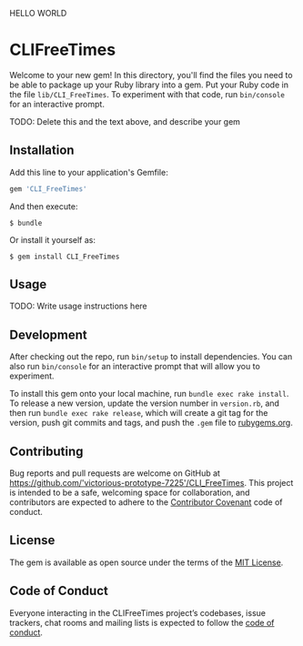 HELLO WORLD

# CLIFreeTimes

Welcome to your new gem! In this directory, you'll find the files you need to be able to package up your Ruby library into a gem. Put your Ruby code in the file `lib/CLI_FreeTimes`. To experiment with that code, run `bin/console` for an interactive prompt.

TODO: Delete this and the text above, and describe your gem

## Installation

Add this line to your application's Gemfile:

```ruby
gem 'CLI_FreeTimes'
```

And then execute:

    $ bundle

Or install it yourself as:

    $ gem install CLI_FreeTimes

## Usage

TODO: Write usage instructions here

## Development

After checking out the repo, run `bin/setup` to install dependencies. You can also run `bin/console` for an interactive prompt that will allow you to experiment.

To install this gem onto your local machine, run `bundle exec rake install`. To release a new version, update the version number in `version.rb`, and then run `bundle exec rake release`, which will create a git tag for the version, push git commits and tags, and push the `.gem` file to [rubygems.org](https://rubygems.org).

## Contributing

Bug reports and pull requests are welcome on GitHub at https://github.com/'victorious-prototype-7225'/CLI_FreeTimes. This project is intended to be a safe, welcoming space for collaboration, and contributors are expected to adhere to the [Contributor Covenant](http://contributor-covenant.org) code of conduct.

## License

The gem is available as open source under the terms of the [MIT License](https://opensource.org/licenses/MIT).

## Code of Conduct

Everyone interacting in the CLIFreeTimes project’s codebases, issue trackers, chat rooms and mailing lists is expected to follow the [code of conduct](https://github.com/'victorious-prototype-7225'/CLI_FreeTimes/blob/master/CODE_OF_CONDUCT.md).
